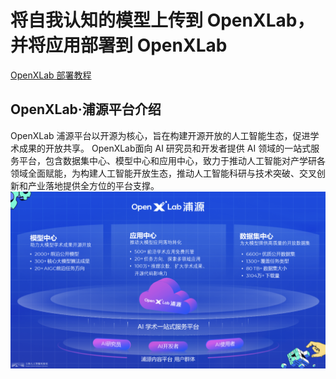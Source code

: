 # 将自我认知的模型上传到 OpenXLab，并将应用部署到 OpenXLab
[OpenXLab 部署教程](https://github.com/InternLM/Tutorial/tree/camp2/tools/openxlab-deploy)

## OpenXLab·浦源平台介绍
OpenXLab 浦源平台以开源为核心，旨在构建开源开放的人工智能生态，促进学术成果的开放共享。
OpenXLab面向 AI 研究员和开发者提供 AI 领域的一站式服务平台，包含数据集中心、模型中心和应用中心，致力于推动人工智能对产学研各领域全面赋能，为构建人工智能开放生态，推动人工智能科研与技术突破、交叉创新和产业落地提供全方位的平台支撑。
![](../images/lecture4/1716801324690.png)










